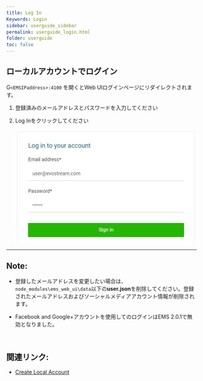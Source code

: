 ```yaml
---
title: Log In
Keywords: Login
sidebar: userguide_sidebar
permalink: userguide_login.html
folder: userguide
toc: false
---
```




## ローカルアカウントでログイン

G`<EMSIPaddress>:4100` を開くとWeb UIログインページにリダイレクトされます。

1. 登録済みのメールアドレスとパスワードを入力してください

2. Log Inをクリックしてください

   ![](images/userguide/locallogin.JPG)




------

## Note:

- 登録したメールアドレスを変更したい場合は、`node_modules\ems_web_ui\data`以下の**user.json**を削除してください。登録されたメールアドレスおよびソーシャルメディアアカウント情報が削除されます。

- Facebook and Google+アカウントを使用してのログインはEMS 2.0.1で無効となりました。

  ​



## 関連リンク:

- [Create Local Account](userguide_createaccount.html)
